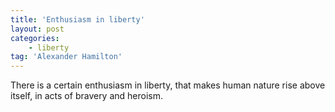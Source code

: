 ```yaml
---
title: 'Enthusiasm in liberty'
layout: post
categories:
    - liberty
tag: 'Alexander Hamilton'
---
```


There is a certain enthusiasm in liberty, that makes human nature rise above itself, in acts of bravery and heroism.